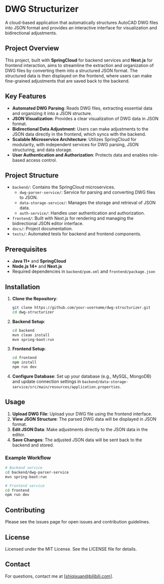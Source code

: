 # DWG Structurizer

A cloud-based application that automatically structures AutoCAD DWG files into JSON format and provides an interactive interface for visualization and bidirectional adjustments.

## Project Overview

This project, built with **SpringCloud** for backend services and **Next.js** for frontend interaction, aims to streamline the extraction and organization of DWG files by converting them into a structured JSON format. The structured data is then displayed on the frontend, where users can make fine-grained adjustments that are saved back to the backend.

## Key Features

- **Automated DWG Parsing**: Reads DWG files, extracting essential data and organizing it into a JSON structure.
- **JSON Visualization**: Provides a clear visualization of DWG data in JSON format.
- **Bidirectional Data Adjustment**: Users can make adjustments to the JSON data directly in the frontend, which syncs with the backend.
- **Scalable Microservice Architecture**: Utilizes SpringCloud for modularity, with independent services for DWG parsing, JSON structuring, and data storage.
- **User Authentication and Authorization**: Protects data and enables role-based access control.

## Project Structure

- `backend/`: Contains the SpringCloud microservices.
  - `dwg-parser-service/`: Service for parsing and converting DWG files to JSON.
  - `data-storage-service/`: Manages the storage and retrieval of JSON data.
  - `auth-service/`: Handles user authentication and authorization.
- `frontend/`: Built with Next.js for rendering and managing the bidirectional JSON editor interface.
- `docs/`: Project documentation.
- `tests/`: Automated tests for backend and frontend components.

## Prerequisites

- **Java 11+** and **SpringCloud**
- **Node.js 14+** and **Next.js**
- Required dependencies in `backend/pom.xml` and `frontend/package.json`

## Installation

1. **Clone the Repository**:
    ```bash
    git clone https://github.com/your-username/dwg-structurizer.git
    cd dwg-structurizer
    ```

2. **Backend Setup**:
    ```bash
    cd backend
    mvn clean install
    mvn spring-boot:run
    ```

3. **Frontend Setup**:
    ```bash
    cd frontend
    npm install
    npm run dev
    ```

4. **Configure Database**: 
   Set up your database (e.g., MySQL, MongoDB) and update connection settings in `backend/data-storage-service/src/main/resources/application.properties`.

## Usage

1. **Upload DWG File**: Upload your DWG file using the frontend interface.
2. **View JSON Structure**: The parsed DWG data will be displayed in JSON format.
3. **Edit JSON Data**: Make adjustments directly to the JSON data in the editor.
4. **Save Changes**: The adjusted JSON data will be sent back to the backend and stored.

### Example Workflow

```bash
# Backend service
cd backend/dwg-parser-service
mvn spring-boot:run

# Frontend service
cd frontend
npm run dev
```

## Contributing
Please see the issues page for open issues and contribution guidelines.

## License
Licensed under the MIT License. See the LICENSE file for details.

## Contact
For questions, contact me at [shiqixuan@bilibili.com].
